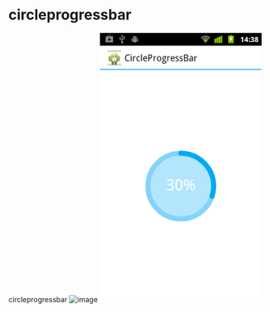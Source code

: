 circleprogressbar
=================

circleprogressbar
![image](https://github.com/steven-yao/circleprogressbar/master/device-2014-08-20-143902.png)
<img src="https://raw.githubusercontent.com/steven-yao/circleprogressbar/master/device-2014-08-20-143902.png" width="320" alt="Screenshot"/>